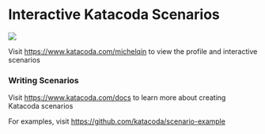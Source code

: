# Interactive Katacoda Scenarios

[![](http://shields.katacoda.com/katacoda/michelqin/count.svg)](https://www.katacoda.com/michelqin "Get your profile on Katacoda.com")

Visit https://www.katacoda.com/michelqin to view the profile and interactive scenarios

### Writing Scenarios
Visit https://www.katacoda.com/docs to learn more about creating Katacoda scenarios

For examples, visit https://github.com/katacoda/scenario-example
